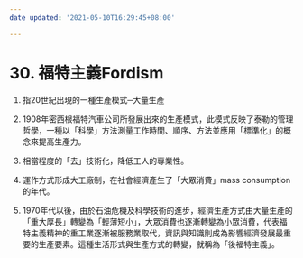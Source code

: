 ```yaml
---
date updated: '2021-05-10T16:29:45+08:00'

---
```


# 30. 福特主義Fordism

1.  指20世紀出現的一種生產模式─大量生產

2.  1908年密西根福特汽車公司所發展出來的生產模式，此模式反映了泰勒的管理哲學，一種以「科學」方法測量工作時間、順序、方法並應用「標準化」的概念來提高生產力。

3.  相當程度的「去」技術化，降低工人的專業性。

4.  運作方式形成大工廠制，在社會經濟產生了「大眾消費」mass consumption的年代。

5.  1970年代以後，由於石油危機及科學技術的進步，經濟生產方式由大量生產的「重大厚長」轉變為「輕薄短小」，大眾消費也逐漸轉變為小眾消費，代表福特主義精神的重工業逐漸被服務業取代，資訊與知識則成為影響經濟發展最重要的生產要素。這種生活形式與生產方式的轉變，就稱為「後福特主義」。
